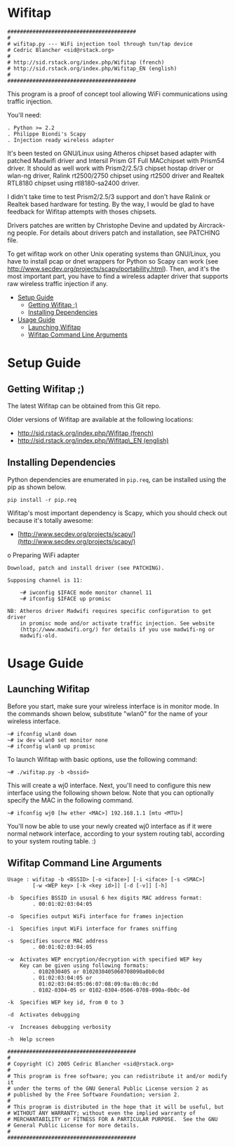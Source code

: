 Wifitap
=======

	#########################################
	#
	# wifitap.py --- WiFi injection tool through tun/tap device
	# Cedric Blancher <sid@rstack.org>
	#
	# http://sid.rstack.org/index.php/Wifitap (french)
	# http://sid.rstack.org/index.php/Wifitap_EN (english)
	#
	#########################################

This program is a proof of concept tool allowing WiFi communications using
traffic injection.

You'll need:

	. Python >= 2.2
	. Philippe Biondi's Scapy
	. Injection ready wireless adapter

It's been tested on GNU/Linux using Atheros chipset based adapter with patched
Madwifi driver and Intersil Prism GT Full MACchipset with Prism54 driver. It
should as well work with Prism2/2.5/3 chipset hostap driver or wlan-ng driver,
Ralink rt2500/2750 chipset using rt2500 driver and Realtek RTL8180 chipset
using rtl8180-sa2400 driver.

I didn't take time to test Prism2/2.5/3 support and don't have Ralink or Realtek
based hardware for testing. By the way, I would be glad to have feedback for
Wifitap attempts with thoses chipsets.

Drivers patches are written by Christophe Devine and updated by Aircrack-ng
people. For details about drivers patch and installation, see PATCHING file.

To get wifitap work on other Unix operating systems than GNU/Linux, you have to
install pcap or dnet wrappers for Python so Scapy can work (see
http://www.secdev.org/projects/scapy/portability.html). Then, and it's the most
important part, you have to find a wireless adapter driver that supports raw
wireless traffic injection if any.

   * [Setup Guide](#setup-guide)
      * [Getting Wifitap ;)](#getting-wifitap-)
      * [Installing Dependencies](#installing-dependencies)
   * [Usage Guide](#usage-guide)
      * [Launching Wifitap](#launching-wifitap)
      * [Wifitap Command Line Arguments](#wifitap-command-line-arguments)

Setup Guide
===========

Getting Wifitap ;)
------------------

The latest Wifitap can be obtained from this Git repo.

Older versions of Wifitap are available at the following locations:

- [http://sid.rstack.org/index.php/Wifitap (french)](http://sid.rstack.org/index.php/Wifitap)
- [http://sid.rstack.org/index.php/Wifitap\_EN (english)](http://sid.rstack.org/index.php/Wifitap_EN)



Installing Dependencies
-----------------------

Python dependencies are enumerated in `pip.req`, can be installed using the pip as shown below.

	pip install -r pip.req

Wifitap's most important dependency is Scapy, which you should check out because it's totally awesome:

 - [http://www.secdev.org/projects/scapy/](http://www.secdev.org/projects/scapy/)



o Preparing WiFi adapter

	Download, patch and install driver (see PATCHING).
	
	Supposing channel is 11:

		~# iwconfig $IFACE mode monitor channel 11
		~# ifconfig $IFACE up promisc

	NB: Atheros driver Madwifi requires specific configuration to get driver
	    in promisc mode and/or activate traffic injection. See website
	    (http://www.madwifi.org/) for details if you use madwifi-ng or
	    madwifi-old.

Usage Guide
===========

Launching Wifitap
-----------------

Before you start, make sure your wireless interface is in monitor mode. In the commands shown below, substitute "wlan0" for the name of your wireless interface.
	
	~# ifconfig wlan0 down
	~# iw dev wlan0 set monitor none
	~# ifconfig wlan0 up promisc

To launch Wifitap with basic options, use the following command:

	~# ./wifitap.py -b <bssid>

This will create a wj0 interface. Next, you'll need to configure this new interface using the following shown below. Note that you can optionally specify the MAC in the following command.

	~# ifconfig wj0 [hw ether <MAC>] 192.168.1.1 [mtu <MTU>]

You'll now be able to use your newly created wj0 interface as if it were normal network interface, according to your system routing tabl, according to your system routing table. :)


Wifitap Command Line Arguments
------------------------------

	Usage : wifitap -b <BSSID> [-o <iface>] [-i <iface> [-s <SMAC>]
			[-w <WEP key> [-k <key id>]] [-d [-v]] [-h]

	-b	Specifies BSSID in ususal 6 hex digits MAC address format:
			. 00:01:02:03:04:05

	-o	Specifies output WiFi interface for frames injection

	-i	Specifies input WiFi interface for frames sniffing

	-s	Specifies source MAC address
			. 00:01:02:03:04:05

	-w	Activates WEP encryption/decryption with specified WEP key
		Key can be given using following formats:
			. 0102030405 or 0102030405060708090a0b0c0d
			. 01:02:03:04:05 or
			  01:02:03:04:05:06:07:08:09:0a:0b:0c:0d
			. 0102-0304-05 or 0102-0304-0506-0708-090a-0b0c-0d

	-k	Specifies WEP key id, from 0 to 3

	-d	Activates debugging

	-v	Increases debugging verbosity

	-h	Help screen

	#########################################
	#
	# Copyright (C) 2005 Cedric Blancher <sid@rstack.org>
	#
	# This program is free software; you can redistribute it and/or modify it
	# under the terms of the GNU General Public License version 2 as
	# published by the Free Software Foundation; version 2.
	#
	# This program is distributed in the hope that it will be useful, but
	# WITHOUT ANY WARRANTY; without even the implied warranty of
	# MERCHANTABILITY or FITNESS FOR A PARTICULAR PURPOSE.  See the GNU
	# General Public License for more details.
	#
	#########################################
